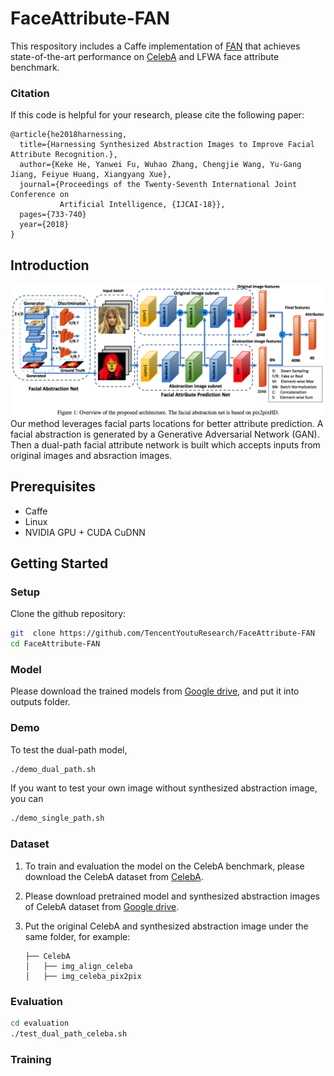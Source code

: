 # FaceAttribute-FAN

This respository includes a Caffe implementation of [FAN](https://www.ijcai.org/proceedings/2018/102) that achieves state-of-the-art performance on [CelebA](http://mmlab.ie.cuhk.edu.hk/projects/CelebA.html) and LFWA face attribute benchmark.


### Citation


If this code is helpful for your research, please cite the following paper:

    @article{he2018harnessing,
      title={Harnessing Synthesized Abstraction Images to Improve Facial Attribute Recognition.},
      author={Keke He, Yanwei Fu, Wuhao Zhang, Chengjie Wang, Yu-Gang Jiang, Feiyue Huang, Xiangyang Xue},
      journal={Proceedings of the Twenty-Seventh International Joint Conference on
               Artificial Intelligence, {IJCAI-18}},
      pages={733-740}
      year={2018}
    }

## Introduction
![](data/demo/overview.png)
Our method leverages facial parts locations for better attribute prediction. A
facial abstraction is generated by a
Generative Adversarial Network (GAN). Then a dual-path facial attribute network is built which accepts inputs from original images and absraction images.

## Prerequisites
- Caffe
- Linux
- NVIDIA GPU + CUDA CuDNN 

## Getting Started

### Setup

Clone the github repository:

```bash
git  clone https://github.com/TencentYoutuResearch/FaceAttribute-FAN
cd FaceAttribute-FAN
```


### Model

Please download the trained models from [Google drive](https://drive.google.com/open?id=1DFd2pvLUEYo2CawaYH_CWVqsAiFtihcz), and put it into outputs folder.


### Demo
To test the dual-path model, 

```bash
./demo_dual_path.sh
``` 
If you want to test your own image without synthesized abstraction image, you can

```bash
./demo_single_path.sh
``` 

### Dataset
1. To train and evaluation the model on the CelebA benchmark, 
please download the CelebA dataset from [CelebA](http://mmlab.ie.cuhk.edu.hk/projects/CelebA.html). 
2. Please download pretrained model and synthesized abstraction images of CelebA dataset from [Google drive](https://drive.google.com/open?id=1DFd2pvLUEYo2CawaYH_CWVqsAiFtihcz).
3. Put the original CelebA and synthesized abstraction image under the same folder, for example:
	
	```
	├── CelebA
	│   ├── img_align_celeba
	│   ├── img_celeba_pix2pix

	``` 

### Evaluation
```bash
cd evaluation
./test_dual_path_celeba.sh
```

### Training 
